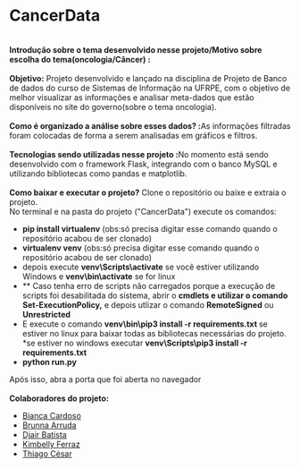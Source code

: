 # CancerData
<br>
<strong>Introdução sobre o tema desenvolvido nesse projeto/Motivo sobre escolha do tema(oncologia/Câncer) :</strong> 
<br/>
<br/>
<strong>Objetivo:</strong>
Projeto desenvolvido e lançado na disciplina de Projeto de Banco de dados do curso de Sistemas de Informação na UFRPE, com o objetivo de melhor visualizar as informações
e analisar meta-dados que estão disponíveis no site do governo(sobre o tema oncologia). 
<br/>
<br/>
<strong>Como é organizado a análise sobre esses dados? :</strong>As informações filtradas foram colocadas de forma a serem analisadas em gráficos e filtros.
<br/>
<br/>
<strong>Tecnologias sendo utilizadas nesse projeto :</strong>No momento está sendo desenvolvido com o framework Flask, integrando com o banco MySQL e utilizando bibliotecas como pandas e matplotlib.
<br/>
<br/>
<strong>Como baixar e executar o projeto?</strong>
Clone o repositório ou baixe e extraia o projeto.
<br/>
No terminal e na pasta do projeto ("CancerData") execute os comandos: 
<ul>
  <li><strong>pip install virtualenv</strong> (obs:só precisa digitar esse comando quando o repositório acabou de ser clonado) </li>
  <li><strong>virtualenv venv</strong> (obs:só precisa digitar esse comando quando o repositório acabou de ser clonado)</li>
  <li>depois execute <strong>venv\Scripts\activate</strong> se você estiver utilizando Windows e <strong>venv\bin\activate</strong> se for linux </li>
  <li>** Caso tenha erro de scripts não carregados porque a execução de scripts foi desabilitada do sistema, abrir o <strong> cmdlets e utilizar o comando Set-ExecutionPolicy,</strong> e depois utlizar o comando <strong>RemoteSigned</strong> ou <strong>Unrestricted</strong></li>
  <li>E execute o comando <strong>venv\bin\pip3 install -r requirements.txt </strong> se estiver no linux para baixar todas as bibliotecas necessárias do projeto. *se estiver no windows executar <strong>venv\Scripts\pip3 install -r requirements.txt</strong></li>
  <li><strong>python run.py</strong></li>
</ul>
Após isso, abra a porta que foi aberta no navegador
<br/>
<br/>
<strong>Colaboradores do projeto:</strong>
<ul>
  <li><a href="https://github.com/biigue">Bianca Cardoso</a></li>
  <li><a href="">Brunna Arruda</a></li>
  <li><a href="https://github.com/djairb">Djair Batista</a></li>
  <li><a href="https://github.com/kimbellyf">Kimbelly Ferraz</a></li>
  <li><a href="https://github.com/ThiagoCMS">Thiago César</a></li>
</ul>
